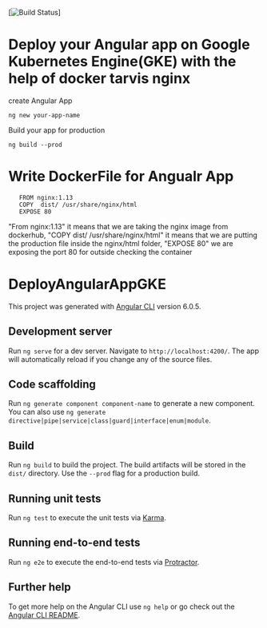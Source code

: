 [![Build Status](https://app.codeship.com/projects/795fc650-a62b-0136-a66a-2ac20198919e/status?branch=master)]

# Deploy your Angular app on Google Kubernetes Engine(GKE) with the help of docker tarvis nginx

create Angular App

```ng new your-app-name```

Build your app for production

```ng build --prod ```

# Write DockerFile for Angualr App

   ```
      FROM nginx:1.13
      COPY  dist/ /usr/share/nginx/html
      EXPOSE 80
   ```
      
"From nginx:1.13" it means that we are taking the nginx image from dockerhub, "COPY  dist/ /usr/share/nginx/html" it means that we are putting the production file inside the nginx/html folder, "EXPOSE 80" we are exposing the port 80 for outside checking the container



# DeployAngularAppGKE

This project was generated with [Angular CLI](https://github.com/angular/angular-cli) version 6.0.5.

## Development server

Run `ng serve` for a dev server. Navigate to `http://localhost:4200/`. The app will automatically reload if you change any of the source files.

## Code scaffolding

Run `ng generate component component-name` to generate a new component. You can also use `ng generate directive|pipe|service|class|guard|interface|enum|module`.

## Build

Run `ng build` to build the project. The build artifacts will be stored in the `dist/` directory. Use the `--prod` flag for a production build.

## Running unit tests

Run `ng test` to execute the unit tests via [Karma](https://karma-runner.github.io).

## Running end-to-end tests

Run `ng e2e` to execute the end-to-end tests via [Protractor](http://www.protractortest.org/).

## Further help

To get more help on the Angular CLI use `ng help` or go check out the [Angular CLI README](https://github.com/angular/angular-cli/blob/master/README.md).







